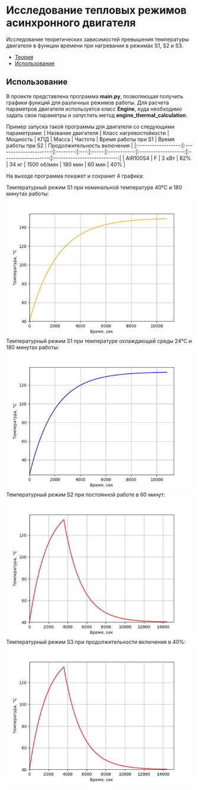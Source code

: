 # Исследование тепловых режимов асинхронного двигателя
Исследование теоретических зависимостей превышения температуры двигателя в функции времени при нагревании в режимах S1, S2 и S3.

- [Теория](https://github.com/FaNtic1337/Dependences-of-asynchronous-motor-temperature-exceedance/wiki/%D0%A2%D0%B5%D0%BE%D1%80%D0%B8%D1%8F)
- [Использование](#Использование)

## Использование
В проекте представлена программа **main.py**, позволяющая получить графики функций для различных режимов работы. Для расчета параметров двигателя используется класс **Engine**, куда необходимо задать свои параметры и запустить метод **engine_thermal_calculation**.  

Пример запуска такой программы для двигателя со следующими параметрами:
| Название двигателя | Класс нагревостойкости | Мощность | КПД | Масса |   Частота   | Время работы при S1 | Время работы при S2 | Продолжительность включения |
|:------------------:|:----------------------:|:--------:|:---:|:-----:|:-----------:|:-------------------:|:-------------------:|:---------------------------:|
| AIR100S4           | F                      | 3 кВт    | 82% | 34 кг | 1500 об/мин | 180 мин             | 60 мин              | 40%                         |

На выходе программа покажет и сохранит 4 графика:

Температурный режим S1 при номинальной температуре 40°С и 180 минутах работы:  
![S1 - Nominal mode](images/s1_nominal.png)  
Температурный режим S1 при температуре охлаждающей среды 24°С и 180 минутах работы:  
![S1 - Cooling mode](images/s1_cooling.png)  
Температурный режим S2 при постоянной работе в 60 минут:  
![S2](images/s2.png)  
Температурный режим S3 при продолжительности включения в 40%:  
![S3](images/s2.png)  

